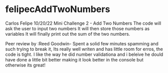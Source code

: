 # felipecAddTwoNumbers

Carlos Felipe 
10/20/22
Mini Challenge 2 - Add Two Numbers
The code will ask the user to input two numbers
It will then store those numbers as variables
It will finally print out the sum of the two numbers.

Peer review by :Reed Goodwin- Spent a solid few minutes spamming and such trying to break it, Its really well writen and has little room for erros, the code is tight. I like the way he did number validationa and i beleive he dould have done a little bit better making it look better in the console but otherwise its great!